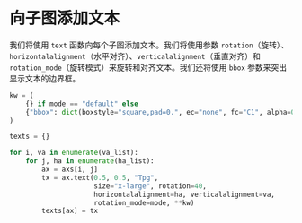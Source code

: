 # 向子图添加文本

我们将使用 `text` 函数向每个子图添加文本。我们将使用参数 `rotation`（旋转）、`horizontalalignment`（水平对齐）、`verticalalignment`（垂直对齐）和 `rotation_mode`（旋转模式）来旋转和对齐文本。我们还将使用 `bbox` 参数来突出显示文本的边界框。

```python
kw = (
    {} if mode == "default" else
    {"bbox": dict(boxstyle="square,pad=0.", ec="none", fc="C1", alpha=0.3)}
)

texts = {}

for i, va in enumerate(va_list):
    for j, ha in enumerate(ha_list):
        ax = axs[i, j]
        tx = ax.text(0.5, 0.5, "Tpg",
                     size="x-large", rotation=40,
                     horizontalalignment=ha, verticalalignment=va,
                     rotation_mode=mode, **kw)
        texts[ax] = tx
```
